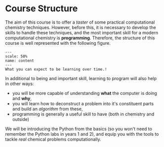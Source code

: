 # Course Structure

The aim of this course is to offer a *taster* of some practical computational chemistry techniques. 
However, before this, it is necessary to develop the skills to handle these techniques, and the most important skill for a modern computational chemistry is **programming**. 
Therefore, the structure of this course is well represented with the following figure. 

```{figure} ../images/content.png
---
scale: 50%
name: content
---
What you can expect to be learning over time.!
```

In additional to being and important skill, learning to program will also help in other ways:
- you will be more capable of understanding **what** the computer is doing and **why**, 
- you will learn how to deconstruct a problem into it's constituent parts and build an *algorithm* from these, 
- programming is generally a useful skill to have (both in chemistry and outside)

We will be introducing the Python from the basics (so you won't need to remember the Python labs in years 1 and 2), and equip you with the tools to tackle *real* chemical problems computationally. 